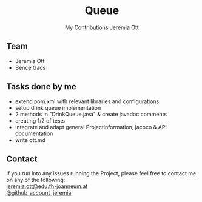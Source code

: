 <h1 align="center">Queue</h1>
<p align="center">
My Contributions
Jeremia Ott
<br/>
</p>


## Team

* Jeremia Ott
* Bence Gacs

## Tasks done by me
* extend pom.xml with relevant libraries and configurations
* setup drink queue implementation
* 2 methods in "DrinkQueue.java" & create javadoc comments
* creating 1/2 of tests 
* integrate and adapt general Projectinformation, jacoco & API documentation
* write ott.md



## Contact
If you run into any issues running the Project, please feel 
free to contact me on any of the following: <br>
jeremia.ott@edu.fh-joanneum.at <br>
[@github_account_jeremia](https://github.com/Jeremia-Ott)